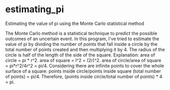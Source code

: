 # estimating_pi
Estimating the value of pi using the Monte Carlo statistical method

The Monte Carlo method is a statistical technique to predict the possible outcomes of an uncertain event.
In this program, I've tried to estimate the value of pi by dividing the number of points that fall inside a circle by the total number of points created and then multiplying it by 4. The radius of the circle is half of the length of the side of the square.
Explanation:
area of circle = pi * r^2.
area of square = l^2 = (2r)^2.
area of circle/area of square = pi*r^2/4r^2 = pi/4.
Considering there are infinite points to cover the whole surface of a square:
points inside circle/points inside square (total number of points) = pi/4.
Therefore,
(points inside circle/total number of points) * 4 = pi.
